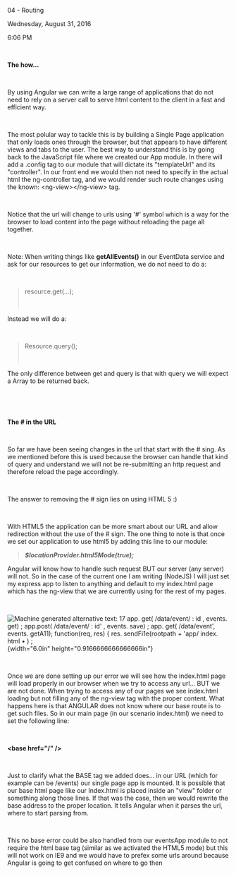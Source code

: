 04 - Routing

Wednesday, August 31, 2016

6:06 PM

 

**The how...**

 

By using Angular we can write a large range of applications that do not need to rely on a server call to serve html content to the client in a fast and efficient way.

 

The most polular way to tackle this is by building a Single Page application that only loads ones through the browser, but that appears to have different views and tabs to the user. The best way to understand this is by going back to the JavaScript file where we created our App module. In there will add a .config tag to our module that will dictate its \"templateUrl\" and its \"controller\". In our front end we would then not need to specify in the actual html the ng-controller tag, and we would render such route changes using the known: \<ng-view\>\</ng-view\> tag.

 

Notice that the url will change to urls using \'#\' symbol which is a way for the browser to load content into the page without reloading the page all together.

 

Note: When writing things like **getAllEvents()** in our EventData service and ask for our resources to get our information, we do not need to do a:

 

> resource.get(...);
>
>  

Instead we will do a:

 

> Resource.query();
>
>  

The only difference between get and query is that with query we will expect a Array to be returned back.

 

 

**The \# in the URL**

 

So far we have been seeing changes in the url that start with the \# sing. As we mentioned before this is used because the browser can handle that kind of query and understand we will not be re-submitting an http request and therefore reload the page accordingly.

 

The answer to removing the \# sign lies on using HTML 5 :)

 

With HTML5 the application can be more smart about our URL and allow redirection without the use of the \# sign. The one thing to note is that once we set our application to use html5 by adding this line to our module:

> ***\$locationProvider.html5Mode(true);***

Angular will know how to handle such request BUT our server (any server) will not. So in the case of the current one I am writing (NodeJS) I will just set my express app to listen to anything and default to my index.html page which has the ng-view that we are currently using for the rest of my pages.

 

![Machine generated alternative text: 17 app. get( /data/event/ : id , events. get) ; app.post( /data/event/ : id\' , events. save) ; app. get( /data/event\', events. getA11); function(req, res) { res. sendFi1e(rootpath + \'app/ index. html • ) ; ](003_04_-_Routing_000.png){width="6.0in" height="0.9166666666666666in"}

 

Once we are done setting up our error we will see how the index.html page will load properly in our browser when we try to access any url... BUT we are not done. When trying to access any of our pages we see index.html loading but not filling any of the ng-view tag with the proper content. What happens here is that ANGULAR does not know where our base route is to get such files. So in our main page (in our scenario index.html) we need to set the following line:

 

**\<base href=\"/\" /\>**

 

Just to clarify what the BASE tag we added does... in our URL (which for example can be /events) our single page app is mounted. It is possible that our base html page like our Index.html is placed inside an \"view\" folder or something along those lines. If that was the case, then we would rewrite the base address to the proper location. It tells Angular when it parses the url, where to start parsing from.

 

This no base error could be also handled from our eventsApp module to not require the html base tag (similar as we activated the HTML5 mode) but this will not work on IE9 and we would have to prefex some urls around because Angular is going to get confused on where to go then
